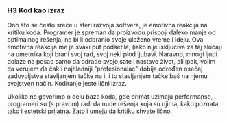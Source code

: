 ### H3 Kod kao izraz

Ono što se često sreće u sferi razvoja softvera, je emotivna reakcija na kritiku koda. Programer je spreman da proizvodu prispoji daleko manje od optimalnog rešenja, ne bi li odbranio svoje uloženo vreme i ideju. Ova emotivna reakcija me je svaki put podsetila, (iako nije isključiva za taj slučaj) na umetnika koji brani svoj rad, svoj neki plod ljubavi. Naravno, mnogi ljudi dolaze na posao samo da odrade svoje sate i nastave život, ali ipak, volim da verujem da čak i najhladniji "profesionalac" dobija određen osećaj zadovoljstva stavljanjem tačke na i, i to stavljanjem tačke baš na njemu svojstven način. Kodiranje jeste lični izraz.

Ukoliko ne govorimo o delu baze koda, gde primat uzimaju performanse, programeri su (s pravom) radi da nude rešenja koja su njima, kako poznata, tako i estetski prijatna. Zato i umeju da kritiku shvate lično. 

